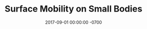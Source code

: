 ---
layout: 
title:  "Surface Mobility on Small Bodies"
img: "HHonPhobosShort-1.jpg"
date:   2017-09-01 00:00:00 -0700
alt_text: "Surface Mobility on Small Bodies"
---